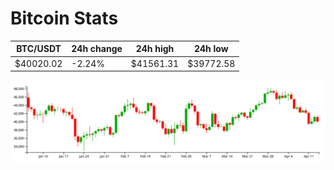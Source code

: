 # Bitcoin Stats

BTC/USDT|24h change|24h high|24h low|
|---|---|---|---|
|$40020.02|-2.24%|$41561.31|$39772.58|

<img src="./chart.svg">
